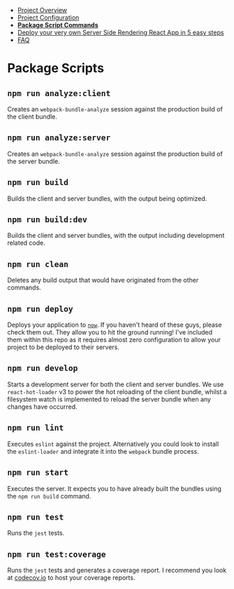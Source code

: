  - [Project Overview](/docs/PROJECT_OVERVIEW.md)
 - [Project Configuration](/docs/PROJECT_CONFIG.md)
 - __[Package Script Commands](/docs/PKG_SCRIPTS.md)__
 - [Deploy your very own Server Side Rendering React App in 5 easy steps](/docs/DEPLOY_TO_NOW.md)
 - [FAQ](/docs/FAQ.md)

# Package Scripts

## `npm run analyze:client`

Creates an `webpack-bundle-analyze` session against the production build of the client bundle.

## `npm run analyze:server`

Creates an `webpack-bundle-analyze` session against the production build of the server bundle.

## `npm run build`

Builds the client and server bundles, with the output being optimized.

## `npm run build:dev`

Builds the client and server bundles, with the output including development related code.

## `npm run clean`

Deletes any build output that would have originated from the other commands.

## `npm run deploy`

Deploys your application to [`now`](https://zeit.co/now). If you haven't heard of these guys, please check them out. They allow you to hit the ground running! I've included them within this repo as it requires almost zero configuration to allow your project to be deployed to their servers.

## `npm run develop`

Starts a development server for both the client and server bundles.  We use `react-hot-loader` v3 to power the hot reloading of the client bundle, whilst a filesystem watch is implemented to reload the server bundle when any changes have occurred.

## `npm run lint`

Executes `eslint` against the project. Alternatively you could look to install the `eslint-loader` and integrate it into the `webpack` bundle process.

## `npm run start`

Executes the server.  It expects you to have already built the bundles using the `npm run build` command.

## `npm run test`

Runs the `jest` tests.

## `npm run test:coverage`

Runs the `jest` tests and generates a coverage report. I recommend you look at [codecov.io](https://codecov.io) to host your coverage reports.
